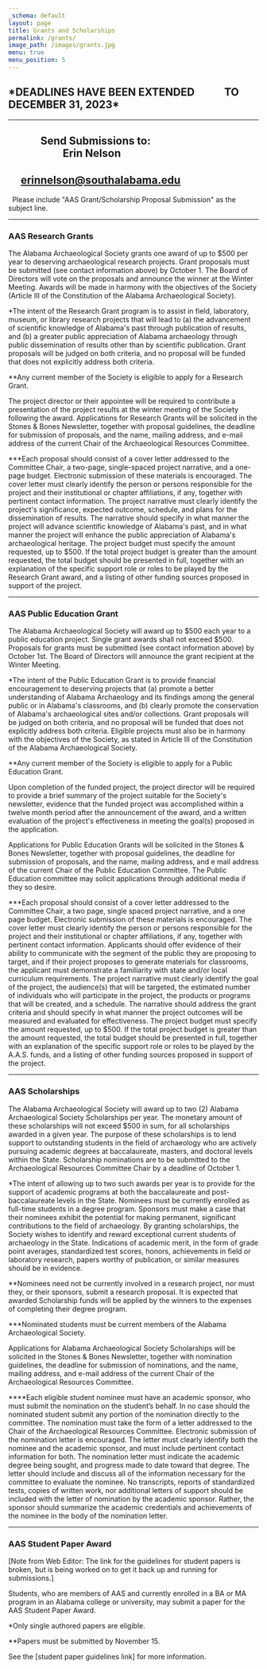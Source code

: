 ```yaml
---
_schema: default
layout: page
title: Grants and Scholarships
permalink: /grants/
image_path: /images/grants.jpg
menu: true
menu_position: 5
---
```

## \*DEADLINES HAVE BEEN EXTENDED &nbsp; &nbsp; &nbsp; &nbsp; &nbsp;&nbsp; TO DECEMBER 31, 2023\*

---

## &nbsp; &nbsp; &nbsp; &nbsp; &nbsp; &nbsp;&nbsp; Send Submissions to:<br>&nbsp; &nbsp; &nbsp; &nbsp; &nbsp; &nbsp; &nbsp; &nbsp; &nbsp; &nbsp; &nbsp; Erin Nelson &nbsp; &nbsp; &nbsp;&nbsp;

## &nbsp;&nbsp; &nbsp; [erinnelson@southalabama.edu](mailto:erinnelson@southalabama.edu?subject=AAS%20Grant%2FScholarship%20Proposal%20Submission)

&nbsp; Please include "AAS Grant/Scholarship Proposal Submission" as the subject line.

---

### AAS Research Grants

The Alabama Archaeological Society grants one award of up to $500 per year to deserving archaeological research projects. Grant proposals must be submitted (see contact information above) by October 1. The Board of Directors will vote on the proposals and announce the winner at the Winter Meeting. Awards will be made in harmony with the objectives of the Society (Article III of the Constitution of the Alabama Archaeological Society).

\*The intent of the Research Grant program is to assist in field, laboratory, museum, or library research projects that will lead to (a) the advancement of scientific knowledge of Alabama's past through publication of results, and (b) a greater public appreciation of Alabama archaeology through public dissemination of results other than by scientific publication. Grant proposals will be judged on both criteria, and no proposal will be funded that does not explicitly address both criteria.

\*\*Any current member of the Society is eligible to apply for a Research Grant.

The project director or their appointee will be required to contribute a presentation of the project results at the winter meeting of the Society following the award. Applications for Research Grants will be solicited in the Stones & Bones Newsletter, together with proposal guidelines, the deadline for submission of proposals, and the name, mailing address, and e-mail address of the current Chair of the Archaeological Resources Committee.

\*\*\*Each proposal should consist of a cover letter addressed to the Committee Chair, a two-page, single-spaced project narrative, and a one-page budget. Electronic submission of these materials is encouraged. The cover letter must clearly identify the person or persons responsible for the project and their institutional or chapter affiliations, if any, together with pertinent contact information. The project narrative must clearly identify the project's significance, expected outcome, schedule, and plans for the dissemination of results. The narrative should specify in what manner the project will advance scientific knowledge of Alabama's past, and in what manner the project will enhance the public appreciation of Alabama's archaeological heritage. The project budget must specify the amount requested, up to $500. If the total project budget is greater than the amount requested, the total budget should be presented in full, together with an explanation of the specific support role or roles to be played by the Research Grant award, and a listing of other funding sources proposed in support of the project.

---

### AAS Public Education Grant

The Alabama Archaeological Society will award up to $500 each year to a public education project. Single grant awards shall not exceed $500. Proposals for grants must be submitted (see contact information above) by October 1st. The Board of Directors will announce the grant recipient at the Winter Meeting.

\*The intent of the Public Education Grant is to provide financial encouragement to deserving projects that (a) promote a better understanding of Alabama Archaeology and its findings among the general public or in Alabama's classrooms, and (b) clearly promote the conservation of Alabama's archaeological sites and/or collections. Grant proposals will be judged on both criteria, and no proposal will be funded that does not explicitly address both criteria. Eligible projects must also be in harmony with the objectives of the Society, as stated in Article III of the Constitution of the Alabama Archaeological Society.

\*\*Any current member of the Society is eligible to apply for a Public Education Grant.

Upon completion of the funded project, the project director will be required to provide a brief summary of the project suitable for the Society's newsletter, evidence that the funded project was accomplished within a twelve month period after the announcement of the award, and a written evaluation of the project's effectiveness in meeting the goal(s) proposed in the application.

Applications for Public Education Grants will be solicited in the Stones & Bones Newsletter, together with proposal guidelines, the deadline for submission of proposals, and the name, mailing address, and e mail address of the current Chair of the Public Education Committee. The Public Education committee may solicit applications through additional media if they so desire.

\*\*\*Each proposal should consist of a cover letter addressed to the Committee Chair, a two page, single spaced project narrative, and a one page budget. Electronic submission of these materials is encouraged. The cover letter must clearly identify the person or persons responsible for the project and their institutional or chapter affiliations, if any, together with pertinent contact information. Applicants should offer evidence of their ability to communicate with the segment of the public they are proposing to target, and if their project proposes to generate materials for classrooms, the applicant must demonstrate a familiarity with state and/or local curriculum requirements. The project narrative must clearly identify the goal of the project, the audience(s) that will be targeted, the estimated number of individuals who will participate in the project, the products or programs that will be created, and a schedule. The narrative should address the grant criteria and should specify in what manner the project outcomes will be measured and evaluated for effectiveness. The project budget must specify the amount requested, up to $500. If the total project budget is greater than the amount requested, the total budget should be presented in full, together with an explanation of the specific support role or roles to be played by the A.A.S. funds, and a listing of other funding sources proposed in support of the project.

---

### AAS Scholarships

The Alabama Archaeological Society will award up to two (2) Alabama Archaeological Society Scholarships per year. The monetary amount of these scholarships will not exceed $500 in sum, for all scholarships awarded in a given year. The purpose of these scholarships is to lend support to outstanding students in the field of archaeology who are actively pursuing academic degrees at baccalaureate, masters, and doctoral levels within the State. Scholarship nominations are to be submitted to the Archaeological Resources Committee Chair by a deadline of October 1.

\*The intent of allowing up to two such awards per year is to provide for the support of academic programs at both the baccalaureate and post-baccalaureate levels in the State. Nominees must be currently enrolled as full-time students in a degree program. Sponsors must make a case that their nominees exhibit the potential for making permanent, significant contributions to the field of archaeology. By granting scholarships, the Society wishes to identify and reward exceptional current students of archaeology in the State. Indications of academic merit, in the form of grade point averages, standardized test scores, honors, achievements in field or laboratory research, papers worthy of publication, or similar measures should be in evidence.

\*\*Nominees need not be currently involved in a research project, nor must they, or their sponsors, submit a research proposal. It is expected that awarded Scholarship funds will be applied by the winners to the expenses of completing their degree program.

\*\*\*Nominated students must be current members of the Alabama Archaeological Society.

Applications for Alabama Archaeological Society Scholarships will be solicited in the Stones & Bones Newsletter, together with nomination guidelines, the deadline for submission of nominations, and the name, mailing address, and e-mail address of the current Chair of the Archaeological Resources Committee.

\*\*\*\*Each eligible student nominee must have an academic sponsor, who must submit the nomination on the student’s behalf. In no case should the nominated student submit any portion of the nomination directly to the committee. The nomination must take the form of a letter addressed to the Chair of the Archaeological Resources Committee. Electronic submission of the nomination letter is encouraged. The letter must clearly identify both the nominee and the academic sponsor, and must include pertinent contact information for both. The nomination letter must indicate the academic degree being sought, and progress made to date toward that degree. The letter should include and discuss all of the information necessary for the committee to evaluate the nominee. No transcripts, reports of standardized tests, copies of written work, nor additional letters of support should be included with the letter of nomination by the academic sponsor. Rather, the sponsor should summarize the academic credentials and achievements of the nominee in the body of the nomination letter.

---

### AAS Student Paper Award

\[Note from Web Editor: The link for the guidelines for student papers is broken, but is being worked on to get it back up and running for submissions.\]

Students, who are members of AAS and currently enrolled in a BA or MA program in an Alabama college or university, may submit a paper for the AAS Student Paper Award.

\*Only single authored papers are eligible.

\*\*Papers must be submitted by November 15.

See the \[student paper guidelines link\] for more information.